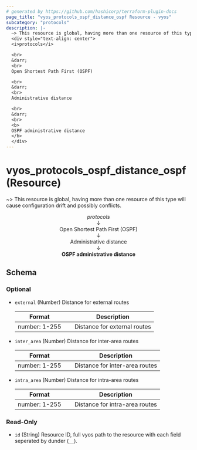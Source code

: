```yaml
---
# generated by https://github.com/hashicorp/terraform-plugin-docs
page_title: "vyos_protocols_ospf_distance_ospf Resource - vyos"
subcategory: "protocols"
description: |-
  ~> This resource is global, having more than one resource of this type will cause configuration drift and possibly conflicts.
  <div style="text-align: center">
  <i>protocols</i>

  <br>
  &darr;
  <br>
  Open Shortest Path First (OSPF)

  <br>
  &darr;
  <br>
  Administrative distance

  <br>
  &darr;
  <br>
  <b>
  OSPF administrative distance
  </b>
  </div>
---
```


# vyos_protocols_ospf_distance_ospf (Resource)

~> This resource is global, having more than one resource of this type will cause configuration drift and possibly conflicts.

<div style="text-align: center">
<i>protocols</i>

<br>
&darr;
<br>
Open Shortest Path First (OSPF)

<br>
&darr;
<br>
Administrative distance

<br>
&darr;
<br>
<b>
OSPF administrative distance
</b>
</div>



<!-- schema generated by tfplugindocs -->
## Schema

### Optional

- `external` (Number) Distance for external routes

    |  Format &emsp; | Description  |
    |----------|---------------|
    |  number: 1-255  &emsp; |  Distance for external routes  |
- `inter_area` (Number) Distance for inter-area routes

    |  Format &emsp; | Description  |
    |----------|---------------|
    |  number: 1-255  &emsp; |  Distance for inter-area routes  |
- `intra_area` (Number) Distance for intra-area routes

    |  Format &emsp; | Description  |
    |----------|---------------|
    |  number: 1-255  &emsp; |  Distance for intra-area routes  |

### Read-Only

- `id` (String) Resource ID, full vyos path to the resource with each field seperated by dunder (`__`).
